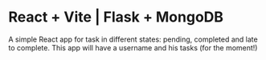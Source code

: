 # React + Vite | Flask + MongoDB

A simple React app for task in different states: pending, completed and late to complete. This app will have a username and his tasks (for the moment!)
